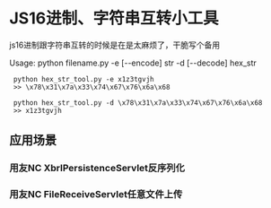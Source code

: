 # JS16进制、字符串互转小工具

js16进制跟字符串互转的时候是在是太麻烦了，干脆写个备用


 Usage: python filename.py -e [--encode] str -d [--decode] hex_str
     
     python hex_str_tool.py -e x1z3tgvjh
     >> \x78\x31\x7a\x33\x74\x67\x76\x6a\x68
     
     python hex_str_tool.py -d \x78\x31\x7a\x33\x74\x67\x76\x6a\x68
     >> x1z3tgvjh


## 应用场景
### 用友NC XbrlPersistenceServlet反序列化

### 用友NC FileReceiveServlet任意文件上传
